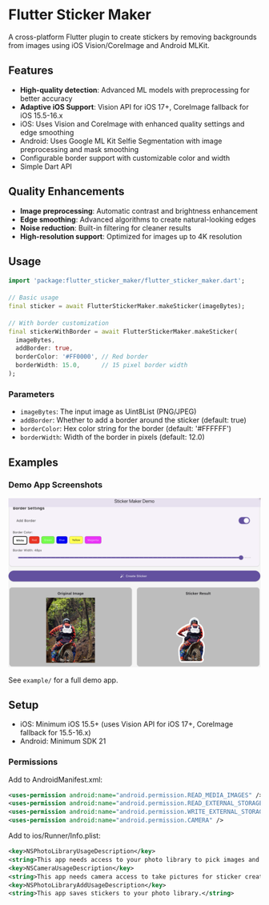 # Flutter Sticker Maker

A cross-platform Flutter plugin to create stickers by removing backgrounds from images using iOS Vision/CoreImage and Android MLKit.

## Features

- **High-quality detection**: Advanced ML models with preprocessing for better accuracy
- **Adaptive iOS Support**: Vision API for iOS 17+, CoreImage fallback for iOS 15.5-16.x
- iOS: Uses Vision and CoreImage with enhanced quality settings and edge smoothing
- Android: Uses Google ML Kit Selfie Segmentation with image preprocessing and mask smoothing
- Configurable border support with customizable color and width
- Simple Dart API

## Quality Enhancements

- **Image preprocessing**: Automatic contrast and brightness enhancement
- **Edge smoothing**: Advanced algorithms to create natural-looking edges
- **Noise reduction**: Built-in filtering for cleaner results
- **High-resolution support**: Optimized for images up to 4K resolution

## Usage

```dart
import 'package:flutter_sticker_maker/flutter_sticker_maker.dart';

// Basic usage
final sticker = await FlutterStickerMaker.makeSticker(imageBytes);

// With border customization
final stickerWithBorder = await FlutterStickerMaker.makeSticker(
  imageBytes,
  addBorder: true,
  borderColor: '#FF0000', // Red border
  borderWidth: 15.0,      // 15 pixel border width
);
```

### Parameters

- `imageBytes`: The input image as Uint8List (PNG/JPEG)
- `addBorder`: Whether to add a border around the sticker (default: true)
- `borderColor`: Hex color string for the border (default: '#FFFFFF')
- `borderWidth`: Width of the border in pixels (default: 12.0)

## Examples

### Demo App Screenshots

![example](example/assets/images/IMG_0121.PNG)


See `example/` for a full demo app.

## Setup

- iOS: Minimum iOS 15.5+ (uses Vision API for iOS 17+, CoreImage fallback for 15.5-16.x)
- Android: Minimum SDK 21

### Permissions

Add to AndroidManifest.xml:
```xml
<uses-permission android:name="android.permission.READ_MEDIA_IMAGES" />
<uses-permission android:name="android.permission.READ_EXTERNAL_STORAGE" android:maxSdkVersion="32"/>
<uses-permission android:name="android.permission.WRITE_EXTERNAL_STORAGE" android:maxSdkVersion="28"/>
<uses-permission android:name="android.permission.CAMERA" />
```

Add to ios/Runner/Info.plist:
```xml
<key>NSPhotoLibraryUsageDescription</key>
<string>This app needs access to your photo library to pick images and save stickers.</string>
<key>NSCameraUsageDescription</key>
<string>This app needs camera access to take pictures for sticker creation.</string>
<key>NSPhotoLibraryAddUsageDescription</key>
<string>This app saves stickers to your photo library.</string>
```